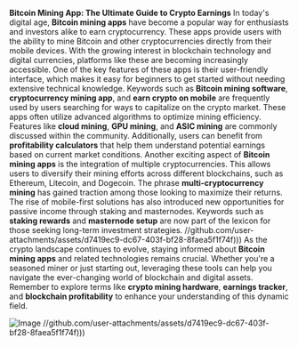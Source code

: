 **Bitcoin Mining App: The Ultimate Guide to Crypto Earnings**
In today's digital age, **Bitcoin mining apps** have become a popular way for enthusiasts and investors alike to earn cryptocurrency. These apps provide users with the ability to mine Bitcoin and other cryptocurrencies directly from their mobile devices. With the growing interest in blockchain technology and digital currencies, platforms like these are becoming increasingly accessible. 
One of the key features of these apps is their user-friendly interface, which makes it easy for beginners to get started without needing extensive technical knowledge. Keywords such as **Bitcoin mining software**, **cryptocurrency mining app**, and **earn crypto on mobile** are frequently used by users searching for ways to capitalize on the crypto market. 
These apps often utilize advanced algorithms to optimize mining efficiency. Features like **cloud mining**, **GPU mining**, and **ASIC mining** are commonly discussed within the community. Additionally, users can benefit from **profitability calculators** that help them understand potential earnings based on current market conditions.
Another exciting aspect of **Bitcoin mining apps** is the integration of multiple cryptocurrencies. This allows users to diversify their mining efforts across different blockchains, such as Ethereum, Litecoin, and Dogecoin. The phrase **multi-cryptocurrency mining** has gained traction among those looking to maximize their returns.
The rise of mobile-first solutions has also introduced new opportunities for passive income through staking and masternodes. Keywords such as **staking rewards** and **masternode setup** are now part of the lexicon for those seeking long-term investment strategies. 
 //github.com/user-attachments/assets/d7419ec9-dc67-403f-bf28-8faea5f1f74f)))
As the crypto landscape continues to evolve, staying informed about **Bitcoin mining apps** and related technologies remains crucial. Whether you're a seasoned miner or just starting out, leveraging these tools can help you navigate the ever-changing world of blockchain and digital assets. Remember to explore terms like **crypto mining hardware**, **earnings tracker**, and **blockchain profitability** to enhance your understanding of this dynamic field. 

![Image](https://github.com/user-attachments/assets/d7419ec9-dc67-403f-bf28-8faea5f1f74f)
 //github.com/user-attachments/assets/d7419ec9-dc67-403f-bf28-8faea5f1f74f)))

